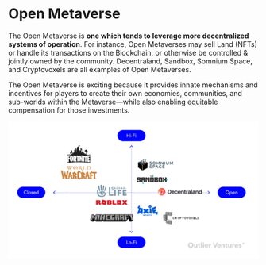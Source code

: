 # Open Metaverse

The Open Metaverse is **one which tends to leverage more decentralized systems of operation**. For instance, Open Metaverses may sell Land (NFTs) or handle its transactions on the Blockchain, or otherwise be controlled & jointly owned by the community. Decentraland, Sandbox, Somnium Space, and Cryptovoxels are all examples of Open Metaverses.

The Open Metaverse is exciting because it provides innate mechanisms and incentives for players to create their own economies, communities, and sub-worlds within the Metaverse—while also enabling equitable compensation for those investments.

![](<../../.gitbook/assets/image (3).png>)
